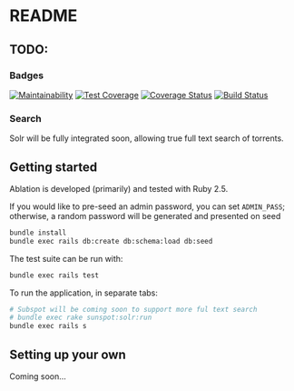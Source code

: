 # README

## TODO:

### Badges

[![Maintainability](https://api.codeclimate.com/v1/badges/62983f95b64552e3da99/maintainability)](https://codeclimate.com/github/TheCultureOnline/ablation/maintainability)
[![Test Coverage](https://api.codeclimate.com/v1/badges/62983f95b64552e3da99/test_coverage)](https://codeclimate.com/github/TheCultureOnline/ablation/test_coverage)
[![Coverage Status](https://coveralls.io/repos/github/TheCultureOnline/ablation/badge.svg?branch=master)](https://coveralls.io/github/TheCultureOnline/ablation?branch=master)
[![Build Status](https://travis-ci.org/TheCultureOnline/ablation.svg?branch=master)](https://travis-ci.org/TheCultureOnline/ablation)


### Search

Solr will be fully integrated soon, allowing true full text search of torrents.

## Getting started

Ablation is developed (primarily) and tested with Ruby 2.5.

If you would like to pre-seed an admin password, you can set `ADMIN_PASS`; otherwise, a random password will be generated and presented on seed

```bash
bundle install
bundle exec rails db:create db:schema:load db:seed
```

The test suite can be run with:

```bash
bundle exec rails test
```

To run the application, in separate tabs:

```bash
# Subspot will be coming soon to support more ful text search
# bundle exec rake sunspot:solr:run
bundle exec rails s
```


## Setting up your own

Coming soon...